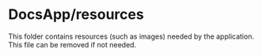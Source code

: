 # DocsApp/resources

This folder contains resources (such as images) needed by the application. This file can
be removed if not needed.
